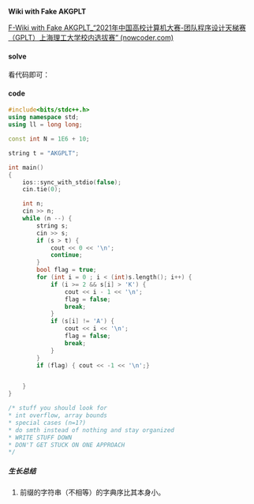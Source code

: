 **Wiki with Fake AKGPLT**

[F-Wiki with Fake AKGPLT_“2021年中国高校计算机大赛-团队程序设计天梯赛（GPLT）上海理工大学校内选拔赛” (nowcoder.com)](https://ac.nowcoder.com/acm/contest/13276/F)

#### solve

看代码即可：

#### code

```cpp
#include<bits/stdc++.h>
using namespace std;
using ll = long long;

const int N = 1E6 + 10;

string t = "AKGPLT";

int main()
{
	ios::sync_with_stdio(false);
	cin.tie(0);

	int n;
	cin >> n;
	while (n --) {
		string s;
		cin >> s;
		if (s > t) {
			cout << 0 << '\n';
			continue;
		}
		bool flag = true;
		for (int i = 0 ; i < (int)s.length(); i++) {
			if (i >= 2 && s[i] > 'K') {
				cout << i - 1 << '\n';
				flag = false;
				break;
			}
			if (s[i] != 'A') {
				cout << i << '\n';
				flag = false;
				break;
			}
		}
		if (flag) { cout << -1 << '\n';}


	}
}

/* stuff you should look for
* int overflow, array bounds
* special cases (n=1?)
* do smth instead of nothing and stay organized
* WRITE STUFF DOWN
* DON'T GET STUCK ON ONE APPROACH
*/
```

##### 生长总结

1. 前缀的字符串（不相等）的字典序比其本身小。